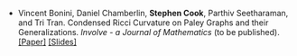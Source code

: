 - Vincent Bonini, Daniel Chamberlin, <strong>Stephen Cook</strong>, Parthiv Seetharaman, and Tri Tran. Condensed Ricci Curvature on Paley Graphs and their Generalizations. *Involve - a Journal of Mathematics* (to be published). [[Paper]](https://doi.org/10.48550/arXiv.2409.03631) <a href="static/assets/condensed_ricci_curvature_slides.pdf" download>[Slides]</a>

